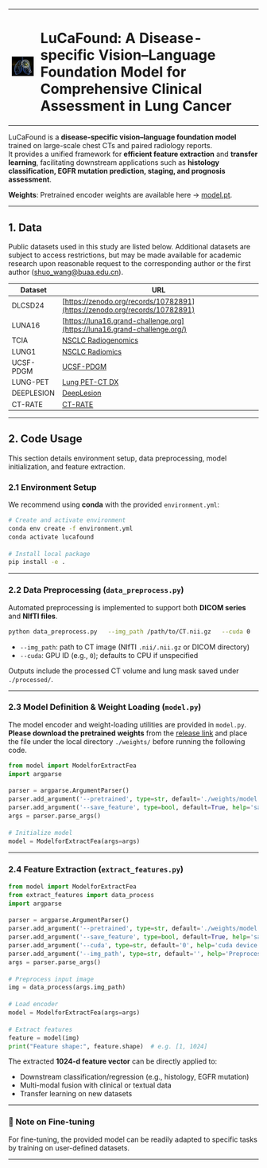 <table>
<tr>
<td><img src="docs/figures/ct_example.png" width="300" alt="Lung CT Example"></td>
<td><h1>LuCaFound: A Disease-specific Vision–Language Foundation Model for Comprehensive Clinical Assessment in Lung Cancer</h1></td>
</tr>
</table>


LuCaFound is a **disease-specific vision–language foundation model** trained on large-scale chest CTs and paired radiology reports.  
It provides a unified framework for **efficient feature extraction** and **transfer learning**, facilitating downstream applications such as **histology classification, EGFR mutation prediction, staging, and prognosis assessment**.


**Weights**: Pretrained encoder weights are available here → [model.pt](https://github.com/chengcailiu/LuCaFound/releases/download/weight/model.pt).  

---

## 1. Data

Public datasets used in this study are listed below. Additional datasets are subject to access restrictions, but may be made available for academic research upon reasonable request to the corresponding author or the first author (shuo_wang@buaa.edu.cn).  

| Dataset    | URL                                                                                                                                                  |
| ---------- | ---------------------------------------------------------------------------------------------------------------------------------------------------- |
| DLCSD24    | [https://zenodo.org/records/10782891](https://zenodo.org/records/10782891)                                                                           |
| LUNA16     | [https://luna16.grand-challenge.org](https://luna16.grand-challenge.org/)                                                                            |
| TCIA       | [NSCLC Radiogenomics](https://wiki.cancerimagingarchive.net/display/Public/NSCLC+Radiogenomics)                                                      |
| LUNG1      | [NSCLC Radiomics](https://www.cancerimagingarchive.net/collection/nsclc-radiomics)                                                                   |
| UCSF-PDGM  | [UCSF-PDGM](https://www.cancerimagingarchive.net/collection/ucsf-pdgm)                                                                               |
| LUNG-PET   | [Lung PET-CT DX](https://www.cancerimagingarchive.net/collection/lung-pet-ct-dx)                                                                     |
| DEEPLESION | [DeepLesion](https://nihcc.app.box.com/v/DeepLesion)                                                                                                 |
| CT-RATE    | [CT-RATE](https://huggingface.co/datasets/ibrahimhamamci/CT-RATE)                                                                                    |

---

## 2. Code Usage

This section details environment setup, data preprocessing, model initialization, and feature extraction.  

### 2.1 Environment Setup

We recommend using **conda** with the provided `environment.yml`:  

```bash
# Create and activate environment
conda env create -f environment.yml
conda activate lucafound

# Install local package
pip install -e .
```

---

### 2.2 Data Preprocessing (`data_preprocess.py`)

Automated preprocessing is implemented to support both **DICOM series** and **NIfTI files**.  

```bash
python data_preprocess.py   --img_path /path/to/CT.nii.gz   --cuda 0
```

- `--img_path`: path to CT image (NIfTI `.nii/.nii.gz` or DICOM directory)  
- `--cuda`: GPU ID (e.g., `0`); defaults to CPU if unspecified  

Outputs include the processed CT volume and lung mask saved under `./processed/`.  

---

### 2.3 Model Definition & Weight Loading (`model.py`)

The model encoder and weight-loading utilities are provided in `model.py`.  
**Please download the pretrained weights** from the [release link](https://github.com/chengcailiu/LuCaFound/releases/download/weight/model.pt) and place the file under the local directory `./weights/` before running the following code.

```python
from model import ModelforExtractFea
import argparse

parser = argparse.ArgumentParser()
parser.add_argument('--pretrained', type=str, default='./weights/model.pt', help='path to pretrained model')
parser.add_argument('--save_feature', type=bool, default=True, help='save intermediate features')
args = parser.parse_args()

# Initialize model
model = ModelforExtractFea(args=args)
```

---

### 2.4 Feature Extraction (`extract_features.py`)

```python
from model import ModelforExtractFea
from extract_features import data_process
import argparse

parser = argparse.ArgumentParser()
parser.add_argument('--pretrained', type=str, default='./weights/model.pt', help='path to pretrained model')
parser.add_argument('--save_feature', type=bool, default=True, help='save feature')
parser.add_argument('--cuda', type=str, default='0', help='cuda device')
parser.add_argument('--img_path', type=str, default='', help='Preprocessed NIfTI image file')
args = parser.parse_args()

# Preprocess input image
img = data_process(args.img_path)

# Load encoder
model = ModelforExtractFea(args=args)

# Extract features
feature = model(img)
print("Feature shape:", feature.shape)  # e.g. [1, 1024]

```

The extracted **1024-d feature vector** can be directly applied to:  
- Downstream classification/regression (e.g., histology, EGFR mutation)  
- Multi-modal fusion with clinical or textual data  
- Transfer learning on new datasets  

---

### 🔎 Note on Fine-tuning

For fine-tuning, the provided model can be readily adapted to specific tasks by training on user-defined datasets.

---
